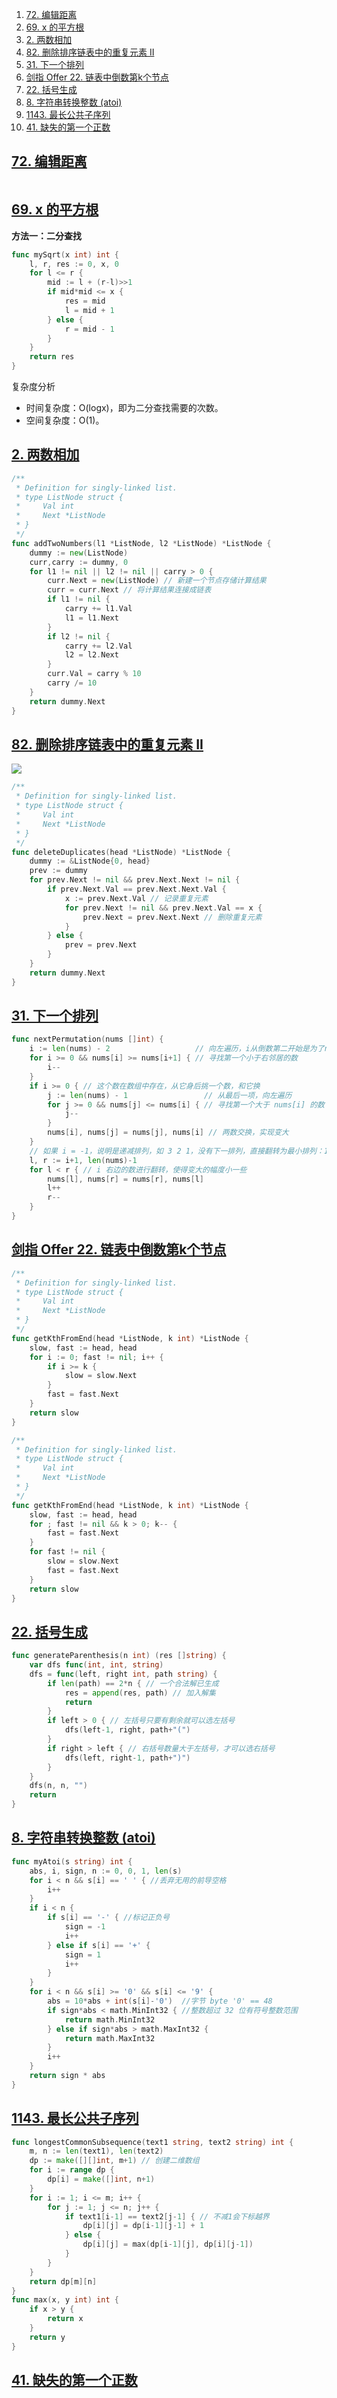 

1. [72. 编辑距离](#72-编辑距离)
2. [69. x 的平方根](#69-x-的平方根)
3. [2. 两数相加](#2-两数相加)
4. [82. 删除排序链表中的重复元素 II](#82-删除排序链表中的重复元素-ii)
5. [31. 下一个排列](#31-下一个排列)
6. [剑指 Offer 22. 链表中倒数第k个节点](#剑指-offer-22-链表中倒数第k个节点)
7. [22. 括号生成](#22-括号生成)
8. [8. 字符串转换整数 (atoi)](#8-字符串转换整数-atoi)
9. [1143. 最长公共子序列](#1143-最长公共子序列)
10. [41. 缺失的第一个正数](#41-缺失的第一个正数)


## [72. 编辑距离](https://leetcode-cn.com/problems/edit-distance/) 

```go

```

## [69. x 的平方根](https://leetcode-cn.com/problems/sqrtx/)

**方法一：二分查找**

```go
func mySqrt(x int) int {
    l, r, res := 0, x, 0
    for l <= r {
        mid := l + (r-l)>>1
        if mid*mid <= x {
            res = mid
            l = mid + 1
        } else {
            r = mid - 1
        }
    }
    return res
}
```
复杂度分析

- 时间复杂度：O(logx)，即为二分查找需要的次数。
- 空间复杂度：O(1)。






## [2. 两数相加](https://leetcode-cn.com/problems/add-two-numbers/)


```go
/**
 * Definition for singly-linked list.
 * type ListNode struct {
 *     Val int
 *     Next *ListNode
 * }
 */
func addTwoNumbers(l1 *ListNode, l2 *ListNode) *ListNode {
	dummy := new(ListNode)
	curr,carry := dummy, 0
	for l1 != nil || l2 != nil || carry > 0 {
		curr.Next = new(ListNode) // 新建一个节点存储计算结果
		curr = curr.Next // 将计算结果连接成链表
		if l1 != nil {
			carry += l1.Val
			l1 = l1.Next
		}
		if l2 != nil {
			carry += l2.Val
			l2 = l2.Next
		}
		curr.Val = carry % 10
		carry /= 10
	}
	return dummy.Next
}
```



## [82. 删除排序链表中的重复元素 II](https://leetcode-cn.com/problems/remove-duplicates-from-sorted-list-ii/)


![](images/82.png)


```go
/**
 * Definition for singly-linked list.
 * type ListNode struct {
 *     Val int
 *     Next *ListNode
 * }
 */
func deleteDuplicates(head *ListNode) *ListNode {
	dummy := &ListNode{0, head}
	prev := dummy
	for prev.Next != nil && prev.Next.Next != nil {
		if prev.Next.Val == prev.Next.Next.Val {
			x := prev.Next.Val // 记录重复元素
			for prev.Next != nil && prev.Next.Val == x {
				prev.Next = prev.Next.Next // 删除重复元素
			}
		} else {
			prev = prev.Next
		}
	}
	return dummy.Next
}
```



## [31. 下一个排列](https://leetcode-cn.com/problems/next-permutation/)

```go
func nextPermutation(nums []int) {
	i := len(nums) - 2                   // 向左遍历，i从倒数第二开始是为了nums[i+1]要存在
	for i >= 0 && nums[i] >= nums[i+1] { // 寻找第一个小于右邻居的数
		i--
	}
	if i >= 0 { // 这个数在数组中存在，从它身后挑一个数，和它换
		j := len(nums) - 1                 // 从最后一项，向左遍历
		for j >= 0 && nums[j] <= nums[i] { // 寻找第一个大于 nums[i] 的数
			j--
		}
		nums[i], nums[j] = nums[j], nums[i] // 两数交换，实现变大
	}
	// 如果 i = -1，说明是递减排列，如 3 2 1，没有下一排列，直接翻转为最小排列：1 2 3
	l, r := i+1, len(nums)-1
	for l < r { // i 右边的数进行翻转，使得变大的幅度小一些
		nums[l], nums[r] = nums[r], nums[l]
		l++
		r--
	}
}
```


## [剑指 Offer 22. 链表中倒数第k个节点](https://leetcode-cn.com/problems/lian-biao-zhong-dao-shu-di-kge-jie-dian-lcof/)

```go
/**
 * Definition for singly-linked list.
 * type ListNode struct {
 *     Val int
 *     Next *ListNode
 * }
 */
func getKthFromEnd(head *ListNode, k int) *ListNode {
    slow, fast := head, head
    for i := 0; fast != nil; i++ {
        if i >= k {
            slow = slow.Next
        }
        fast = fast.Next
    }
    return slow
}
```


```go
/**
 * Definition for singly-linked list.
 * type ListNode struct {
 *     Val int
 *     Next *ListNode
 * }
 */
func getKthFromEnd(head *ListNode, k int) *ListNode {
    slow, fast := head, head
    for ; fast != nil && k > 0; k-- {
        fast = fast.Next
    }
    for fast != nil {
        slow = slow.Next
        fast = fast.Next
    }
    return slow
}
```




## [22. 括号生成](https://leetcode-cn.com/problems/generate-parentheses/)

```go
func generateParenthesis(n int) (res []string) {
	var dfs func(int, int, string)
	dfs = func(left, right int, path string) {
		if len(path) == 2*n { // 一个合法解已生成
			res = append(res, path) // 加入解集
			return
		}
		if left > 0 { // 左括号只要有剩余就可以选左括号
			dfs(left-1, right, path+"(")
		}
		if right > left { // 右括号数量大于左括号，才可以选右括号
			dfs(left, right-1, path+")")
		}
	}
	dfs(n, n, "")
	return
}
```

## [8. 字符串转换整数 (atoi)](https://leetcode-cn.com/problems/string-to-integer-atoi/) 

```go
func myAtoi(s string) int {
	abs, i, sign, n := 0, 0, 1, len(s)
	for i < n && s[i] == ' ' { //丢弃无用的前导空格
		i++
	}
	if i < n {
		if s[i] == '-' { //标记正负号
			sign = -1
			i++
		} else if s[i] == '+' {
			sign = 1
			i++
		}
	}
	for i < n && s[i] >= '0' && s[i] <= '9' {
		abs = 10*abs + int(s[i]-'0')  //字节 byte '0' == 48
		if sign*abs < math.MinInt32 { //整数超过 32 位有符号整数范围
			return math.MinInt32
		} else if sign*abs > math.MaxInt32 {
			return math.MaxInt32
		}
		i++
	}
	return sign * abs
}
```

## [1143. 最长公共子序列](https://leetcode-cn.com/problems/longest-common-subsequence/)


```go
func longestCommonSubsequence(text1 string, text2 string) int {
	m, n := len(text1), len(text2)
	dp := make([][]int, m+1) // 创建二维数组
	for i := range dp {
		dp[i] = make([]int, n+1)
	}
	for i := 1; i <= m; i++ {
		for j := 1; j <= n; j++ {
			if text1[i-1] == text2[j-1] { // 不减1会下标越界
				dp[i][j] = dp[i-1][j-1] + 1
			} else {
				dp[i][j] = max(dp[i-1][j], dp[i][j-1])
			}
		}
	}
	return dp[m][n]
}
func max(x, y int) int {
	if x > y {
		return x
	}
	return y
}
```


## [41. 缺失的第一个正数](https://leetcode-cn.com/problems/first-missing-positive/)

```go

```